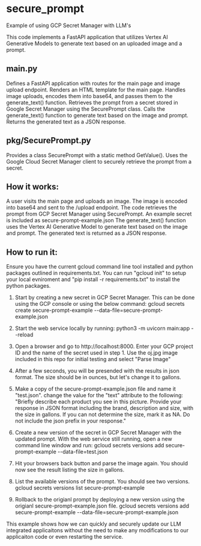 # secure_prompt
Example of using GCP Secret Manager with LLM's

This code implements a FastAPI application that utilizes Vertex AI Generative Models to generate text based on an uploaded image and a prompt.

## main.py
Defines a FastAPI application with routes for the main page and image upload endpoint.
Renders an HTML template for the main page.
Handles image uploads, encodes them into base64, and passes them to the generate_text() function.
Retrieves the prompt from a secret stored in Google Secret Manager using the SecurePrompt class.
Calls the generate_text() function to generate text based on the image and prompt.
Returns the generated text as a JSON response.

## pkg/SecurePrompt.py
Provides a class SecurePrompt with a static method GetValue().
Uses the Google Cloud Secret Manager client to securely retrieve the prompt from a secret.

## How it works:
A user visits the main page and uploads an image.
The image is encoded into base64 and sent to the /upload endpoint.
The code retrieves the prompt from GCP Secret Manager using SecurePrompt. An example secret is included as secure-prompt-example.json
The generate_text() function uses the Vertex AI Generative Model to generate text based on the image and prompt.
The generated text is returned as a JSON response.

## How to run it:
Ensure you have the current gcloud command line tool installed and python packages outlined in requirements.txt. You can run "gcloud init" to setup your local evniroment and "pip install -r requirements.txt" to install the python packages.

1. Start by creating a new secret in GCP Secret Manager. This can be done using the GCP console or using the below command:
gcloud secrets create secure-prompt-example --data-file=secure-prompt-example.json

2. Start the web service locally by running:
python3 -m uvicorn main:app --reload

3. Open a browser and go to http://localhost:8000. Enter your GCP project ID and the name of the secret used in step 1. Use the oj.jpg image included in this repo for initial testing and select "Parse Image"

4. After a few seconds, you will be presended with the results in json format. The size should be in ounces, but let's change it to gallons.

5. Make a copy of the secure-prompt-example.json file and name it "test.json". change the value for the "text" attribute to the following: 
"Briefly describe each product you see in this picture. Provide your response in JSON format including the brand, description and size, with the size in gallons. If you can not determine the size, mark it as NA. Do not include the json prefix in your response."

6. Create a new version of the secret in GCP Secret Manager with the updated prompt.  With the web service still running, open a new command line window and run:
gcloud secrets versions add secure-prompt-example --data-file=test.json

7. Hit your browsers back button and parse the image again. You should now see the result listing the size in gallons.

8. List the available versions of the prompt. You should see two versions.
gcloud secrets versions list secure-prompt-example

9. Rollback to the origianl prompt by deploying a new version using the origianl secure-prompt-example.json file. 
gcloud secrets versions add secure-prompt-example --data-file=secure-prompt-example.json


This example shows how we can quickly and securely update our LLM integrated applicaitons without the need to make any modifications to our applicaiton code or even restarting the service. 